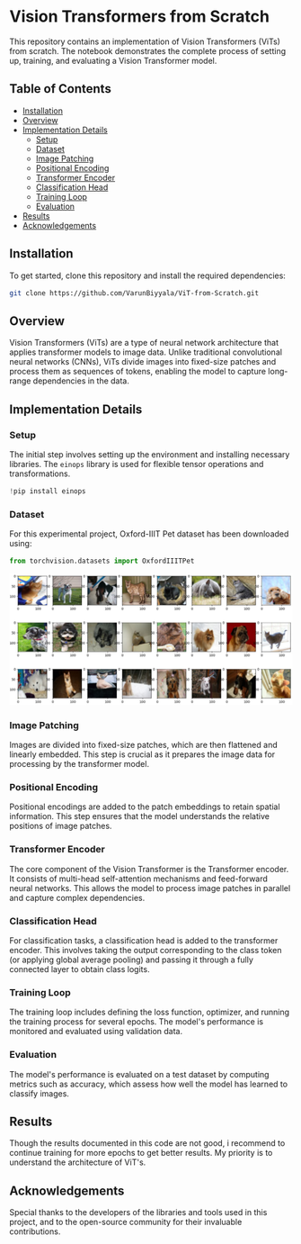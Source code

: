 
# Vision Transformers from Scratch

This repository contains an implementation of Vision Transformers (ViTs) from scratch. The notebook demonstrates the complete process of setting up, training, and evaluating a Vision Transformer model.

## Table of Contents

- [Installation](#installation)
- [Overview](#overview)
- [Implementation Details](#implementation-details)
  - [Setup](#setup)
  - [Dataset](#dataset)
  - [Image Patching](#image-patching)
  - [Positional Encoding](#positional-encoding)
  - [Transformer Encoder](#transformer-encoder)
  - [Classification Head](#classification-head)
  - [Training Loop](#training-loop)
  - [Evaluation](#evaluation)
- [Results](#results)
- [Acknowledgements](#acknowledgements)

## Installation

To get started, clone this repository and install the required dependencies:

```bash
git clone https://github.com/VarunBiyyala/ViT-from-Scratch.git

```

## Overview

Vision Transformers (ViTs) are a type of neural network architecture that applies transformer models to image data. Unlike traditional convolutional neural networks (CNNs), ViTs divide images into fixed-size patches and process them as sequences of tokens, enabling the model to capture long-range dependencies in the data.

## Implementation Details

### Setup

The initial step involves setting up the environment and installing necessary libraries. The `einops` library is used for flexible tensor operations and transformations.

```python
!pip install einops
```
### Dataset

For this experimental project, Oxford-IIIT Pet dataset has been downloaded using:
```python
from torchvision.datasets import OxfordIIITPet
```
![Dataset Examples](https://github.com/VarunBiyyala/ViT-from-Scratch/blob/main/ViT_dataste_image.JPG)

### Image Patching

Images are divided into fixed-size patches, which are then flattened and linearly embedded. This step is crucial as it prepares the image data for processing by the transformer model.

### Positional Encoding

Positional encodings are added to the patch embeddings to retain spatial information. This step ensures that the model understands the relative positions of image patches.

### Transformer Encoder

The core component of the Vision Transformer is the Transformer encoder. It consists of multi-head self-attention mechanisms and feed-forward neural networks. This allows the model to process image patches in parallel and capture complex dependencies.

### Classification Head

For classification tasks, a classification head is added to the transformer encoder. This involves taking the output corresponding to the class token (or applying global average pooling) and passing it through a fully connected layer to obtain class logits.

### Training Loop

The training loop includes defining the loss function, optimizer, and running the training process for several epochs. The model's performance is monitored and evaluated using validation data.

### Evaluation

The model's performance is evaluated on a test dataset by computing metrics such as accuracy, which assess how well the model has learned to classify images.

## Results

Though the results documented in this code are not good, i recommend to continue training for more epochs to get better results. My priority is to understand the architecture of ViT's.

## Acknowledgements

Special thanks to the developers of the libraries and tools used in this project, and to the open-source community for their invaluable contributions.
